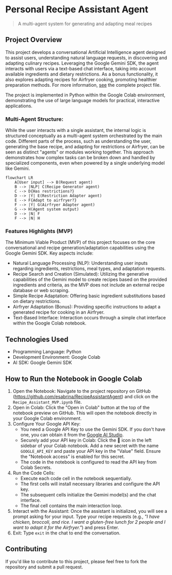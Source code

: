 # Personal Recipe Assistant Agent
> A multi-agent system for generating and adapting meal recipes
## Project Overview
This project develops a conversational Artificial Intelligence agent designed to assist users, understanding natural language requests, in discovering and adapting culinary recipes. Leveraging the Google Gemini SDK, the agent interacts with users via a text-based chat interface, taking into account available ingredients and dietary restrictions. As a bonus functionality, it also explores adapting recipes for Airfryer cooking, promoting healthier preparation methods. For more information, [see](Recipe_Assistant_MVP_Project.pdf) the complete project file.

The project is implemented in Python within the Google Colab environment, demonstrating the use of large language models for practical, interactive applications.
### Multi-Agent Structure:
While the user interacts with a single assistant, the internal logic is structured conceptually as a multi-agent system orchestrated by the main code. Different parts of the process, such as understanding the user, generating the base recipe, and adapting for restrictions or Airfryer, can be seen as distinct "agents" or modules working together. This approach demonstrates how complex tasks can be broken down and handled by specialized components, even when powered by a single underlying model like Gemini.

``` mermaid
flowchart LR
    A[User input] --> B(Request agent)
    B --> |NLP| C(Recipe Generator agent)
    C --> D{Has restrictions?}
    D --> |Y| E(Restriction Adapter agent) 
    E --> F{Adapt to airfryer?}
    F --> |Y| G(Airfryer Adapter agent)   
    G --> H(Agent system output)
    D --> |N| F
    F --> |N| H
```
    
### Features Highlights (MVP)
The Minimum Viable Product (MVP) of this project focuses on the core conversational and recipe generation/adaptation capabilities using the Google Gemini SDK. Key aspects include:
- Natural Language Processing (NLP): Understanding user inputs regarding ingredients, restrictions, meal types, and adaptation requests.
- Recipe Search and Creation (Simulated): Utilizing the generative capabilities of the Gemini model to create recipes based on the provided ingredients and criteria, as the MVP does not include an external recipe database or web scraping.
- Simple Recipe Adaptation: Offering basic ingredient substitutions based on dietary restrictions.
- Airfryer Adaptation (Bonus): Providing specific instructions to adapt a generated recipe for cooking in an Airfryer.
- Text-Based Interface: Interaction occurs through a simple chat interface within the Google Colab notebook.

## Technologies Used
- Programming Language: Python
- Development Environment: Google Colab
- AI SDK: Google Gemini SDK

## How to Run the Notebook in Google Colab
1. Open the Notebook: Navigate to the project repository on GitHub (https://github.com/esabrina/RecipeAssistantAgent) and click on the  `Recipe_Assistant_MVP.ipynb` file.
2. Open in Colab: Click the "Open in Colab" button at the top of the notebook preview on GitHub. This will open the notebook directly in your Google Colab environment.
3. Configure Your Google API Key:
   - You need a Google API Key to use the Gemini SDK. If you don't have one, you can obtain it from the [Google AI Studio](https://aistudio.google.com/app/apikey).
   - Securely add your API key in Colab: Click the 🔑 icon in the left sidebar of your Colab notebook. Add a new secret with the name `GOOGLE_API_KEY` and paste your API key in the "Value" field. Ensure the "Notebook access" is enabled for this secret.
   - The code in the notebook is configured to read the API key from Colab Secrets.
4. Run the Code Cells:
   - Execute each code cell in the notebook sequentially.
   - The first cells will install necessary libraries and configure the API key.
   - The subsequent cells initialize the Gemini model(s) and the chat interface.
   - The final cell contains the main interaction loop.
5. Interact with the Assistant: Once the assistant is initialized, you will see a prompt asking for your input. Type your recipe requests (e.g., *"I have chicken, broccoli, and rice. I want a gluten-free lunch for 2 people and I want to adapt it for the Airfryer."*) and press Enter.
6. Exit: Type `exit` in the chat to end the conversation.
## Contributing
If you'd like to contribute to this project, please feel free to fork the repository and submit a pull request.
